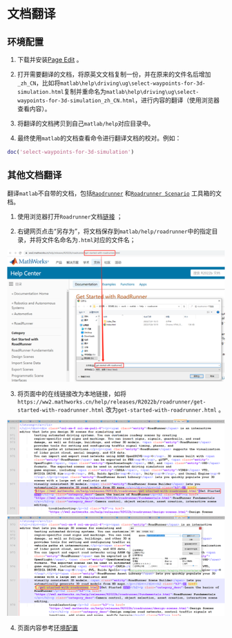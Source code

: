 
# 文档翻译
## 环境配置

1. 下载并安装[Page Edit](https://sigil-ebook.com/pageedit/download/) 。

2. 打开需要翻译的文档，将原英文文档复制一份，并在原来的文件名后增加`_zh_CN`，比如将`matlab\help\driving\ug\select-waypoints-for-3d-simulation.html`复制并重命名为`matlab\help\driving\ug\select-waypoints-for-3d-simulation_zh_CN.html`，进行内容的翻译（使用浏览器查看内容）。

3. 将翻译的文档拷贝到自己`matlab/help`对应目录中。

4. 最终使用`matlab`的文档查看命令进行翻译文档的校对。例如：
```matlab
doc('select-waypoints-for-3d-simulation') 
```



## 其他文档翻译
翻译`matlab`不自带的文档，包括[`Raodrunner`](https://ww2.mathworks.cn/help/roadrunner/index.html) 和[`Roadrunner Scenario`](https://ww2.mathworks.cn/help/roadrunner-scenario/index.html) 工具箱的文档。

1. 使用浏览器打开`Roadrunner`文档[链接](https://ww2.mathworks.cn/help/releases/R2022b/roadrunner/index.html) ；

2. 右键网页点击“另存为”，将文档保存到`matlab/help/roadrunner`中的指定目录，并将文件名命名为`.html`对应的文件名；
<img src=fig/save_html.png alt="保存页面" width="780" />

3. 将页面中的在线链接改为本地链接，如将`https://ww2.mathworks.cn/help/releases/R2022b/roadrunner/get-started-with-roadrunner.html` 改为`get-started-with-roadrunner.html` 。

<img src=fig/unvalid_link.png alt="保存页面" width="780" />

<img src=fig/valid_link.png alt="保存页面" width="780" />


4. 页面内容参考[环境配置](#环境配置) 